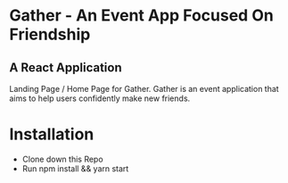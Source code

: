 # Gather - An Event App Focused On Friendship

## A React Application

Landing Page / Home Page for Gather.
Gather is an event application that aims to help users confidently make new friends.

# Installation

- Clone down this Repo
- Run npm install && yarn start
